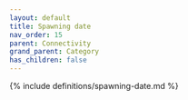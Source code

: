 ```yaml
---
layout: default
title: Spawning date
nav_order: 15
parent: Connectivity
grand_parent: Category
has_children: false
---
```

{% include definitions/spawning-date.md %}
